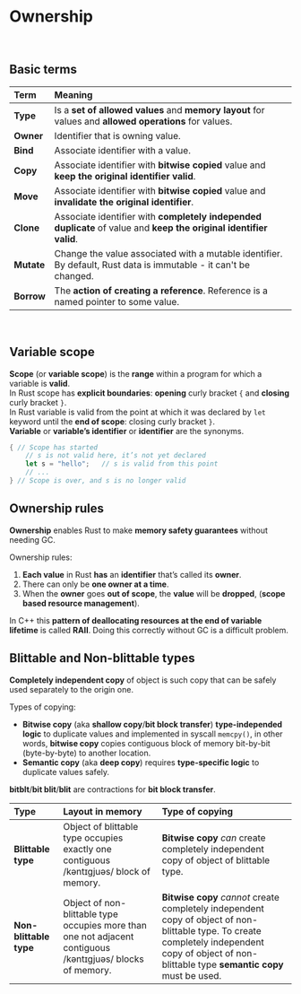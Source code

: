 # Ownership

<br>

## Basic terms
|Term|Meaning|
|:---|:------|
|**Type**|Is a **set of allowed values** and **memory layout** for values and **allowed operations** for values.|
|**Owner**|Identifier that is owning value.|
|**Bind**|Associate identifier with a value.|
|**Copy**|Associate identifier with **bitwise copied** value and **keep the original identifier valid**.|
|**Move**|Associate identifier with **bitwise copied** value and **invalidate the original identifier**.|
|**Clone**|Associate identifier with **completely independed duplicate** of value and **keep the original identifier valid**.|
|**Mutate**|Change the value associated with a mutable identifier. By default, Rust data is immutable - it can't be changed.|
|**Borrow**|The **action of creating a reference**. Reference is a named pointer to some value.|

<br>

## Variable scope
**Scope** (or **variable scope**) is the **range** within a program for which a variable is **valid**.<br>
In Rust scope has **explicit boundaries**: **opening** curly bracket ``{`` and **closing** curly bracket ``}``.<br>
In Rust variable is valid from the point at which it was declared by ``let`` keyword until the **end of scope**: closing curly bracket ``}``.<br>
**Variable** or **variable’s identifier** or **identifier** are the synonyms.<br>

```Rust
{ // Scope has started
    // s is not valid here, it’s not yet declared
    let s = "hello";   // s is valid from this point
    // ...
} // Scope is over, and s is no longer valid
```

## Ownership rules
**Ownership** enables Rust to make **memory safety guarantees** without needing GC.

Ownership rules:
1. **Each value** in Rust **has** an **identifier** that’s called its **owner**.
2. There can only be **one owner at a time**.
3. When the **owner** goes **out of scope**, the **value** will be **dropped**, (**scope based resource management**).

In C++ this **pattern of deallocating resources at the end of variable lifetime** is called **RAII**.  Doing this correctly without GC is a difficult problem.


## Blittable and Non-blittable types
**Completely independent copy** of object is such copy that can be safely used separately to the origin one.<br>

Types of copying:
- **Bitwise copy** (aka **shallow copy**/**bit block transfer**) **type-independed logic** to duplicate values and implemented in syscall ``memcpy()``, in other words, **bitwise copy** copies contiguous block of memory bit-by-bit (byte-by-byte) to another location.
- **Semantic copy** (aka **deep copy**) requires **type-specific logic** to duplicate values safely.

**bitblt**/**bit blit**/**blit** are contractions for **bit block transfer**.

|Type|Layout in memory|Type of copying|
|:---|:---------------|:---|
|**Blittable type**|Object of blittable type occupies exactly one contiguous /kəntɪgjuəs/ block of memory.|**Bitwise copy** *can* create completely independent copy of object of blittable type.|
|**Non-blittable type**|Object of non-blittable type occupies more than one not adjacent contiguous /kəntɪgjuəs/ blocks of memory.|**Bitwise copy** *cannot* create completely independent copy of object of non-blittable type. To create completely independent copy of object of non-blittable type **semantic copy** must be used.|

